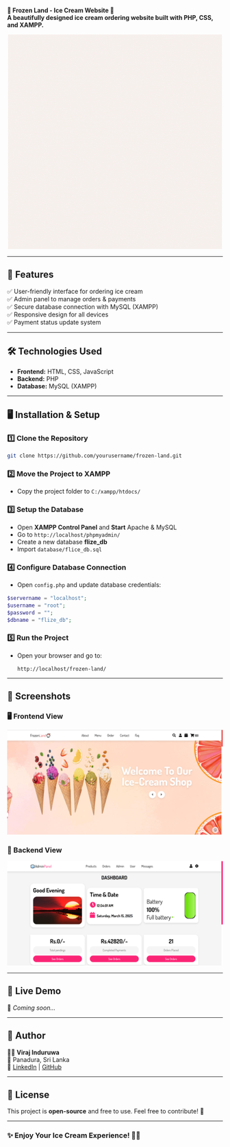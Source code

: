 ###                    
   **📌 Frozen Land - Ice Cream Website 🍦**  
**A beautifully designed ice cream ordering website built with PHP, CSS, and XAMPP.**  

<p align="center">
  <img src="images/loader5.gif" alt="frontend" width="500"> 
</p>

---

## **🚀 Features**
✅ User-friendly interface for ordering ice cream  
✅ Admin panel to manage orders & payments  
✅ Secure database connection with MySQL (XAMPP)  
✅ Responsive design for all devices  
✅ Payment status update system  

---

## **🛠️ Technologies Used**
- **Frontend:** HTML, CSS, JavaScript  
- **Backend:** PHP  
- **Database:** MySQL (XAMPP)  

---

## **🖥️ Installation & Setup**
### **1️⃣ Clone the Repository**
```bash
git clone https://github.com/yourusername/frozen-land.git
```

### **2️⃣ Move the Project to XAMPP**
- Copy the project folder to `C:/xampp/htdocs/`

### **3️⃣ Setup the Database**
- Open **XAMPP Control Panel** and **Start** Apache & MySQL  
- Go to `http://localhost/phpmyadmin/`  
- Create a new database **flize_db**  
- Import `database/flice_db.sql`  

### **4️⃣ Configure Database Connection**
- Open `config.php` and update database credentials:  
```php
$servername = "localhost";
$username = "root";
$password = "";
$dbname = "flize_db";
```

### **5️⃣ Run the Project**
- Open your browser and go to:  
  ```
  http://localhost/frozen-land/
  ```

---

## 📸 Screenshots

### 🖥️ Frontend View
![Frontend Screenshot](images/frontendss.png)

### 🔧 Backend View
![Backend Screenshot](images/backendss.png)                    
  
---

## **🔗 Live Demo**  
🚀 *Coming soon...* 

---

## **📌 Author**
👨‍💻 **Viraj Induruwa**  
📍 Panadura, Sri Lanka  
🔗 [LinkedIn](https://www.linkedin.com/in/viraj-induruwa/) | [GitHub](https://github.com/Viraj-005)  

---

## **📜 License**
This project is **open-source** and free to use. Feel free to contribute! 🎉  

---

### **✨ Enjoy Your Ice Cream Experience! 🍦🚀**  
